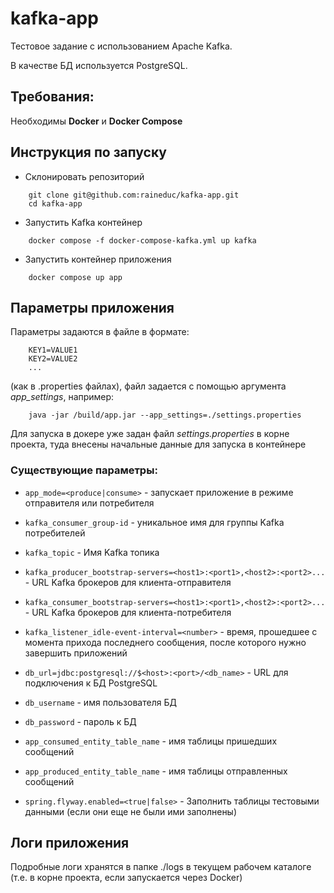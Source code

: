 # kafka-app

Тестовое задание с использованием Apache Kafka.

В качестве БД используется PostgreSQL.

## Требования:
Необходимы **Docker** и **Docker Compose**

## Инструкция по запуску

* Склонировать репозиторий
```
    git clone git@github.com:raineduc/kafka-app.git
    cd kafka-app
```
* Запустить Kafka контейнер
```
    docker compose -f docker-compose-kafka.yml up kafka
```
* Запустить контейнер приложения
```
    docker compose up app 
```

## Параметры приложения
Параметры задаются в файле в формате:
```
    KEY1=VALUE1
    KEY2=VALUE2
    ...
```
(как в .properties файлах), файл задается с помощью аргумента *app_settings*, например:
```
    java -jar /build/app.jar --app_settings=./settings.properties
```
Для запуска в докере уже задан файл *settings.properties* в корне проекта,
туда внесены начальные данные для запуска в контейнере

### Существующие параметры:
* ```app_mode=<produce|consume>``` - запускает приложение в режиме отправителя или потребителя


* ```kafka_consumer_group-id``` - уникальное имя для группы Kafka потребителей
* ```kafka_topic``` - Имя Kafka топика
* ```kafka_producer_bootstrap-servers=<host1>:<port1>,<host2>:<port2>...``` -
  URL Kafka брокеров для клиента-отправителя
* ```kafka_consumer_bootstrap-servers=<host1>:<port1>,<host2>:<port2>...``` -
  URL Kafka брокеров для клиента-потребителя
* ```kafka_listener_idle-event-interval=<number>``` - время, прошедшее с момента прихода
последнего сообщения, после которого нужно завершить приложений


* ```db_url=jdbc:postgresql://$<host>:<port>/<db_name>``` - URL для подключения к БД PostgreSQL
* ```db_username``` - имя пользователя БД
* ```db_password``` - пароль к БД

* ```app_consumed_entity_table_name``` - имя таблицы пришедших сообщений
* ```app_produced_entity_table_name``` - имя таблицы отправленных сообщений 


* ```spring.flyway.enabled=<true|false>``` - Заполнить таблицы тестовыми данными (если они еще не были ими заполнены)


## Логи приложения
Подробные логи хранятся в папке ./logs в текущем рабочем каталоге (т.е. в корне проекта, если запускается через Docker)